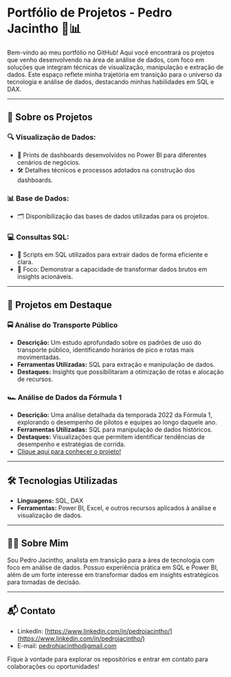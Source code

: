 # Portfólio de Projetos - Pedro Jacintho 🚀📊

Bem-vindo ao meu portfólio no GitHub! Aqui você encontrará os projetos que venho desenvolvendo na área de análise de dados, com foco em soluções que integram técnicas de visualização, manipulação e extração de dados. Este espaço reflete minha trajetória em transição para o universo da tecnologia e análise de dados, destacando minhas habilidades em SQL e DAX.

---

## 📁 Sobre os Projetos

### 🔍 Visualização de Dados:
- 📸 Prints de dashboards desenvolvidos no Power BI para diferentes cenários de negócios.
- 🛠️ Detalhes técnicos e processos adotados na construção dos dashboards.

### 📊 Base de Dados:
- 🗂️ Disponibilização das bases de dados utilizadas para os projetos.

### 💻 Consultas SQL:
- 📝 Scripts em SQL utilizados para extrair dados de forma eficiente e clara.
- 🎯 Foco: Demonstrar a capacidade de transformar dados brutos em insights acionáveis.

---

## 📂 Projetos em Destaque

### 🚍 **Análise do Transporte Público**
- **Descrição:** Um estudo aprofundado sobre os padrões de uso do transporte público, identificando horários de pico e rotas mais movimentadas.
- **Ferramentas Utilizadas:** SQL para extração e manipulação de dados.
- **Destaques:** Insights que possibilitaram a otimização de rotas e alocação de recursos.

### 🏎️ **Análise de Dados da Fórmula 1**
- **Descrição:** Uma análise detalhada da temporada 2022 da Fórmula 1, explorando o desempenho de pilotos e equipes ao longo daquele ano.
- **Ferramentas Utilizadas:** SQL para manipulação de dados históricos.
- **Destaques:** Visualizações que permitem identificar tendências de desempenho e estratégias de corrida.
- [Clique aqui para conhecer o projeto!](https://github.com/pedrojacintho/F1analytics)

---

## 🛠️ Tecnologias Utilizadas
- **Linguagens:** SQL, DAX  
- **Ferramentas:** Power BI, Excel, e outros recursos aplicados à análise e visualização de dados.

---

## 👨‍💻 Sobre Mim

Sou Pedro Jacintho, analista em transição para a área de tecnologia com foco em análise de dados. Possuo experiência prática em SQL e Power BI, além de um forte interesse em transformar dados em insights estratégicos para tomadas de decisão.

---

## 📬 Contato

- LinkedIn: [https://www.linkedin.com/in/pedrojacintho/](https://www.linkedin.com/in/pedrojacintho/)  
- E-mail: [pedrohjacintho@gmail.com](mailto:pedrohjacintho@gmail.com)  

Fique à vontade para explorar os repositórios e entrar em contato para colaborações ou oportunidades!
